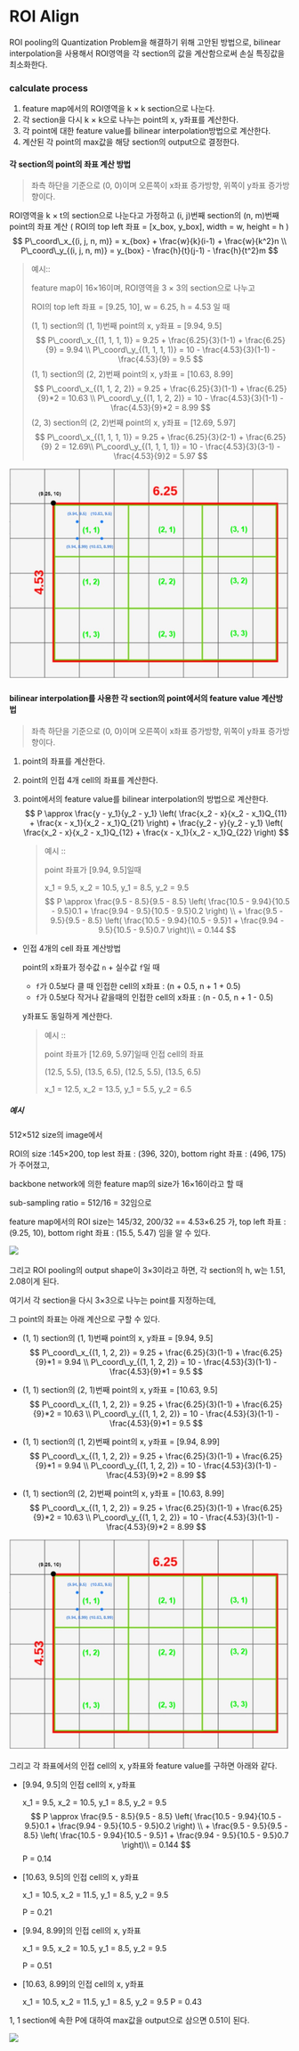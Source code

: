 # ROI Align

ROI pooling의 Quantization Problem을 해결하기 위해 고안된 방법으로, bilinear interpolation을 사용해서 ROI영역을 각 section의 값을 계산함으로써 손실 특징값을 최소화한다.



### calculate process

1. feature map에서의 ROI영역을 k × k section으로 나눈다.
2. 각 section을 다시 k × k으로 나누는 point의 x, y좌표를 계산한다.
3. 각 point에 대한 feature value를 bilinear interpolation방법으로 계산한다.
4. 계산된 각 point의 max값을 해당 section의 output으로 결정한다. 



#### 각 section의 point의 좌표 계산 방법

> 좌측 하단을 기준으로 (0, 0)이며 오른쪽이 x좌표 증가방향, 위쪽이 y좌표 증가방향이다.

ROI영역을 k × t의 section으로 나눈다고 가정하고 (i, j)번째 section의 (n, m)번째 point의 좌표 계산  ( ROI의 top left 좌표 = [x_box, y_box], 	width = w, 	height = h )
$$
P\_coord\_x_{(i, j, n, m)} = x_{box} + \frac{w}{k}(i-1) + \frac{w}{k^2}n \\
P\_coord\_y_{(i, j, n, m)} = y_{box} - \frac{h}{t}(j-1) - \frac{h}{t^2}m
$$

> 예시::
>
> feature map이 16×16이며, ROI영역을 3 × 3의 section으로 나누고 
>
> ROI의 top left 좌표 = [9.25, 10], 	w = 6.25, 	h = 4.53 일 때
>
> (1, 1) section의 (1, 1)번째 point의 x, y좌표 = [9.94, 9.5]
> $$
> P\_coord\_x_{(1, 1, 1, 1)} = 9.25 + \frac{6.25}{3}(1-1) + \frac{6.25}{9} = 9.94 \\
> P\_coord\_y_{(1, 1, 1, 1)} = 10 - \frac{4.53}{3}(1-1) - \frac{4.53}{9} = 9.5
> $$
> (1, 1) section의 (2, 2)번째 point의 x, y좌표 = [10.63, 8.99]
> $$
> P\_coord\_x_{(1, 1, 2, 2)} = 9.25 + \frac{6.25}{3}(1-1) + \frac{6.25}{9}*2 = 10.63 \\
> P\_coord\_y_{(1, 1, 2, 2)} = 10 - \frac{4.53}{3}(1-1) - \frac{4.53}{9}*2 = 8.99
> $$
> (2, 3) section의 (2, 2)번째 point의 x, y좌표 = [12.69, 5.97]
> $$
> P\_coord\_x_{(1, 1, 1, 1)} =  9.25 + \frac{6.25}{3}(2-1) + \frac{6.25}{9} 2 = 12.69\\
> P\_coord\_y_{(1, 1, 1, 1)} = 10 - \frac{4.53}{3}(3-1) - \frac{4.53}{9}2 = 5.97
> $$

![](https://github.com/HibernationNo1/TIL/blob/master/image/P_1.jpg?raw=true)



#### bilinear interpolation를 사용한 각 section의 point에서의 feature value 계산방법 

> 좌측 하단을 기준으로 (0, 0)이며 오른쪽이 x좌표 증가방향, 위쪽이 y좌표 증가방향이다.

1. point의 좌표를 계산한다.

2. point의 인접 4개 cell의 좌표를 계산한다. 

3. point에서의 feature value를 bilinear interpolation의 방법으로 계산한다.
   $$
   P \approx \frac{y - y_1}{y_2 - y_1} \left( \frac{x_2 - x}{x_2 - x_1}Q_{11} + \frac{x - x_1}{x_2 - x_1}Q_{21} \right) + 
   \frac{y_2 - y}{y_2 - y_1} \left( \frac{x_2 - x}{x_2 - x_1}Q_{12} + \frac{x - x_1}{x_2 - x_1}Q_{22} \right)
   $$

   > 예시 :: 
   >
   > point 좌표가 [9.94, 9.5]일때 
   >
   > x_1 = 9.5, x_2 = 10.5, y_1 = 8.5, y_2 = 9.5
   > $$
   > P \approx \frac{9.5 - 8.5}{9.5 - 8.5} \left( \frac{10.5 - 9.94}{10.5 - 9.5}0.1 + \frac{9.94 - 9.5}{10.5 - 9.5}0.2 \right) \\ + 
   > \frac{9.5 - 9.5}{9.5 - 8.5} \left( \frac{10.5 - 9.94}{10.5 - 9.5}1 + \frac{9.94 - 9.5}{10.5 - 9.5}0.7 \right)\\
   > = 0.144
   > $$



- 인접 4개의 cell 좌표 계산방법

  point의 x좌표가 정수값 `n` + 실수값 `f`일 때

  - `f`가 0.5보다 클 때 인접한 cell의 x좌표 : (n + 0.5, n + 1 + 0.5)
  - `f`가 0.5보다 작거나 같을때의 인접한 cell의 x좌표 : (n - 0.5, n + 1 - 0.5)

  y좌표도 동일하게 계산한다.

  

  > 예시 :: 
  >
  > point 좌표가 [12.69, 5.97]일때 인접 cell의 좌표
  >
  > (12.5, 5.5), (13.5, 6.5), (12.5, 5.5), (13.5, 6.5)
  >
  > x_1 = 12.5, x_2 = 13.5, y_1 = 5.5, y_2 = 6.5

  

##### **예시**

512×512 size의 image에서 

ROI의 size :145×200, top lest 좌표 : (396, 320), bottom right 좌표 : (496, 175)가 주어졌고,

backbone network에 의한 feature map의 size가 16×16이라고 할 때

sub-sampling ratio = 512/16 = 32임으로

feature map에서의 ROI size는 145/32, 200/32  ==  4.53×6.25 가, top left 좌표 : (9.25, 10), bottom right 좌표 : (15.5, 5.47) 임을 알 수 있다.



![](https://miro.medium.com/max/700/0*JArsNcfm3TyRj1Q8.png)

그리고 ROI pooling의 output shape이 3×3이라고 하면, 각 section의 h, w는 1.51, 2.08이게 된다.

여기서 각 section을 다시 3×3으로 나누는 point를 지정하는데,

그 point의 좌표는 아래 계산으로 구할 수 있다.

- (1, 1) section의 (1, 1)번째 point의 x, y좌표 = [9.94, 9.5]
  $$
  P\_coord\_x_{(1, 1, 2, 2)} = 9.25 + \frac{6.25}{3}(1-1) + \frac{6.25}{9}*1 = 9.94 \\
  P\_coord\_y_{(1, 1, 2, 2)} = 10 - \frac{4.53}{3}(1-1) - \frac{4.53}{9}*1 = 9.5
  $$

- (1, 1) section의 (2, 1)번째 point의 x, y좌표 = [10.63, 9.5]
  $$
  P\_coord\_x_{(1, 1, 2, 2)} = 9.25 + \frac{6.25}{3}(1-1) + \frac{6.25}{9}*2 = 10.63 \\
  P\_coord\_y_{(1, 1, 2, 2)} = 10 - \frac{4.53}{3}(1-1) - \frac{4.53}{9}*1 = 9.5
  $$

- (1, 1) section의 (1, 2)번째 point의 x, y좌표 = [9.94, 8.99]
  $$
  P\_coord\_x_{(1, 1, 2, 2)} = 9.25 + \frac{6.25}{3}(1-1) + \frac{6.25}{9}*1 = 9.94 \\
  P\_coord\_y_{(1, 1, 2, 2)} = 10 - \frac{4.53}{3}(1-1) - \frac{4.53}{9}*2 = 8.99
  $$

- (1, 1) section의 (2, 2)번째 point의 x, y좌표 = [10.63, 8.99]
  $$
  P\_coord\_x_{(1, 1, 2, 2)} = 9.25 + \frac{6.25}{3}(1-1) + \frac{6.25}{9}*2 = 10.63 \\
  P\_coord\_y_{(1, 1, 2, 2)} = 10 - \frac{4.53}{3}(1-1) - \frac{4.53}{9}*2 = 8.99
  $$
  

![](https://github.com/HibernationNo1/TIL/blob/master/image/P_1.jpg?raw=true)

그리고 각 좌표에서의 인접 cell의 x, y좌표와 feature value를 구하면 아래와 같다.

- [9.94, 9.5]의 인접 cell의 x, y좌표

  x_1 = 9.5, x_2 = 10.5, y_1 = 8.5, y_2 = 9.5
  $$
  P \approx \frac{9.5 - 8.5}{9.5 - 8.5} \left( \frac{10.5 - 9.94}{10.5 - 9.5}0.1 + \frac{9.94 - 9.5}{10.5 - 9.5}0.2 \right) \\ + 
  \frac{9.5 - 9.5}{9.5 - 8.5} \left( \frac{10.5 - 9.94}{10.5 - 9.5}1 + \frac{9.94 - 9.5}{10.5 - 9.5}0.7 \right)\\
  = 0.144
  $$
  P = 0.14

- [10.63, 9.5]의 인접 cell의  x, y좌표

  x_1 = 10.5, x_2 = 11.5, y_1 = 8.5, y_2 = 9.5

  P = 0.21

- [9.94, 8.99]의 인접 cell의  x, y좌표

  x_1 = 9.5, x_2 = 10.5, y_1 = 8.5, y_2 = 9.5

  P = 0.51

- [10.63, 8.99]의 인접 cell의  x, y좌표

  x_1 = 10.5, x_2 = 11.5, y_1 = 8.5, y_2 = 9.5
  P = 0.43

1, 1 section에 속한 P에 대하여 max값을 output으로 삼으면 0.51이 된다.

 ![](https://miro.medium.com/max/700/0*h4cpIjHPjRx2dMRc.png)

